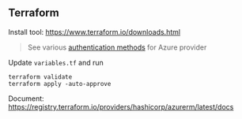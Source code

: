 ## Terraform

Install tool:  https://www.terraform.io/downloads.html

> See various [authentication methods](https://registry.terraform.io/providers/hashicorp/azurerm/latest/docs/guides/azure_cli) for Azure provider

Update `variables.tf` and run

```
terraform validate
terraform apply -auto-approve
```

Document: https://registry.terraform.io/providers/hashicorp/azurerm/latest/docs
